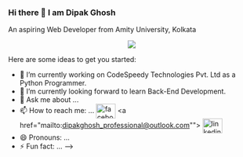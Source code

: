 ### Hi there 👋 I am Dipak Ghosh
An aspiring Web Developer from Amity University, Kolkata

<p align="center"> <img src="https://komarev.com/ghpvc/?username=DGreat49251&label=Profile%20views&color=0e75b6&style=flat" /> </p>

Here are some ideas to get you started:

- 🔭 I’m currently working on CodeSpeedy Technologies Pvt. Ltd as a Python Programmer. 
- 🌱 I’m currently looking forward to learn Back-End Development.
- 💬 Ask me about ...
- 📫 How to reach me: ...
 <a href="https://www.facebook.com/dg15.dgreat49251/about"><img align="center"
            src="https://cdn.jsdelivr.net/npm/simple-icons@3.0.1/icons/facebook.svg" alt="facebook" height="30"
            width="40" /></i></a>
  <a href="mailto:dipakghosh_professional@outlook.com""><i class="fa fa-envelope"></i></a>
  <a href="https://www.instagram.com/dipakghosh49251/"><i class="fab fa-instagram"></i></a>
  <a href="https://www.linkedin.com/in/dipak-ghosh-3b9409203"><img align="center"
            src="https://cdn.jsdelivr.net/npm/simple-icons@3.0.1/icons/linkedin.svg" alt="linkedin" height="30"
            width="40" /></a>
  <a href="https://github.com/DGreat49251"><i class="fab fa-github"></i></a>  
  <a href="https://www.quora.com/profile/Dpak-Ghose"><i class="fab fa-quora"></i></i></a>      
- 😄 Pronouns: ...
- ⚡ Fun fact: ...
-->
